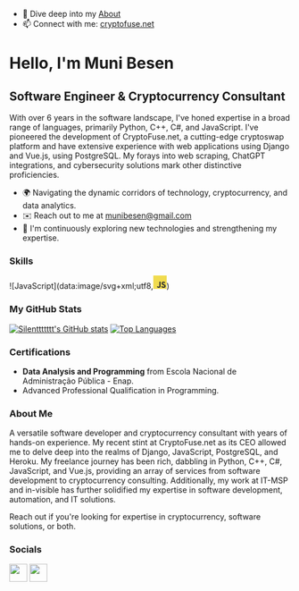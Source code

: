 <!--
**Silenttttttt/Silenttttttt** is a ✨ _special_ ✨ repository because its `README.md` (this file) appears on your GitHub profile.
-->

- 💬 Dive deep into my [About](https://cryptofuse.net/about/)
- 📫 Connect with me: [cryptofuse.net](https://cryptofuse.net)

Hello, I'm Muni Besen
======================

**Software Engineer & Cryptocurrency Consultant**
---------------------------

With over 6 years in the software landscape, I've honed expertise in a broad range of languages, primarily Python, C++, C#, and JavaScript. I've pioneered the development of CryptoFuse.net, a cutting-edge cryptoswap platform and have extensive experience with web applications using Django and Vue.js, using PostgreSQL. My forays into web scraping, ChatGPT integrations, and cybersecurity solutions mark other distinctive proficiencies.

* 🌍  Navigating the dynamic corridors of technology, cryptocurrency, and data analytics.
* ✉️  Reach out to me at [munibesen@gmail.com](mailto:munibesen@gmail.com)
* 🧠  I'm continuously exploring new technologies and strengthening my expertise.

### Skills

![JavaScript](data:image/svg+xml;utf8,<svg xmlns="http://www.w3.org/2000/svg" width="24" height="24" viewBox="0 0 1052 1052"><path fill="#f0db4f" d="M0 0h1052v1052H0z"/><path d="M965.9 801.1c-7.7-48-39-88.3-131.7-125.9-32.2-14.8-68.1-25.399-78.8-49.8-3.8-14.2-4.3-22.2-1.9-30.8 6.9-27.9 40.2-36.6 66.6-28.6 17 5.7 33.1 18.801 42.8 39.7 45.4-29.399 45.3-29.2 77-49.399-11.6-18-17.8-26.301-25.4-34-27.3-30.5-64.5-46.2-124-45-10.3 1.3-20.699 2.699-31 4-29.699 7.5-58 23.1-74.6 44-49.8 56.5-35.6 155.399 25 196.1 59.7 44.8 147.4 55 158.6 96.9 10.9 51.3-37.699 67.899-86 62-35.6-7.4-55.399-25.5-76.8-58.4-39.399 22.8-39.399 22.8-79.899 46.1 9.6 21 19.699 30.5 35.8 48.7 76.2 77.3 266.899 73.5 301.1-43.5 1.399-4.001 10.6-30.801 3.199-72.101zm-394-317.6h-98.4c0 85-.399 169.4-.399 254.4 0 54.1 2.8 103.7-6 118.9-14.4 29.899-51.7 26.2-68.7 20.399-17.3-8.5-26.1-20.6-36.3-37.699-2.8-4.9-4.9-8.7-5.601-9-26.699 16.3-53.3 32.699-80 49 13.301 27.3 32.9 51 58 66.399 37.5 22.5 87.9 29.4 140.601 17.3 34.3-10 63.899-30.699 79.399-62.199 22.4-41.3 17.6-91.3 17.4-146.6.5-90.2 0-180.4 0-270.9z" fill="#323330"/></svg>)


### My GitHub Stats

<a href="http://www.github.com/Silenttttttt"><img src="https://github-readme-stats.vercel.app/api?username=Silenttttttt&show_icons=true&hide=&count_private=true&title_color=0891b2&text_color=ffffff&icon_color=0891b2&bg_color=1c1917&hide_border=true&show_icons=true" alt="Silenttttttt's GitHub stats" /></a>
<a href="https://github.com/Silenttttttt" align="left"><img src="https://github-readme-stats.vercel.app/api/top-langs/?username=Silenttttttt&langs_count=10&title_color=0891b2&text_color=ffffff&icon_color=0891b2&bg_color=1c1917&hide_border=true&locale=en&custom_title=Top%20Languages&layout=compact&theme=gruvbox" alt="Top Languages" /></a>

### Certifications

- **Data Analysis and Programming** from Escola Nacional de Administração Pública - Enap.
- Advanced Professional Qualification in Programming.

### About Me

A versatile software developer and cryptocurrency consultant with years of hands-on experience. My recent stint at CryptoFuse.net as its CEO allowed me to delve deep into the realms of Django, JavaScript, PostgreSQL, and Heroku. My freelance journey has been rich, dabbling in Python, C++, C#, JavaScript, and Vue.js, providing an array of services from software development to cryptocurrency consulting. Additionally, my work at IT-MSP and in-visible has further solidified my expertise in software development, automation, and IT solutions. 

Reach out if you're looking for expertise in cryptocurrency, software solutions, or both.

### Socials

<p align="left">
  <a href="https://www.github.com/Silenttttttt" target="_blank" rel="noreferrer"><img src="https://cdn-icons-png.flaticon.com/512/1051/1051326.png" width="32" height="32" /></a>
  <a href="https://www.linkedin.com/in/muni-besen/" target="_blank" rel="noreferrer"><img src="https://cdn-icons-png.flaticon.com/512/2111/2111532.png" width="32" height="32" /></a>
</p>
